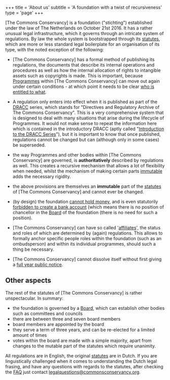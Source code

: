 +++
title = 'About us'
subtitle = 'A foundation with a twist of recursiveness'
type = 'page'
+++

[The Commons Conservancy] is a foundation ("stichting") established under the law of The Netherlands on October 21st 2016. It has a rather unusual legal infrastructure, which it governs through an intricate system of regulations. By law the whole system is bootstrapped through its [statutes](/legal/foundingStatutes), which are more or less standard legal boilerplate for an organisation of its type, with the noted exception of the following:

 * [The Commons Conservancy] has a formal method of publishing its regulations, the documents that describe its internal operations and procedures as well as how the internal allocation of rights to intangible assets such as copyrights is made. This is important, because <a class="reference external" href="/programmes">Programmes</a> within [The Commons Conservancy] can move out again under certain conditions - at which point it needs to be clear <a class="reference external" href="https://dracc.commonsconservancy.org/0003/">who is entitled to what</a>.

 * A regulation only enters into effect when it is published as part of the <a class="reference external" href="http:/dracc.commonsconservancy.org/">DRACC</a> series, which stands for "Directives and Regulatory Archive of The Commons Conservancy". This is a very comprehensive system that is designed to deal with many situations that arise during the lifecycle of Programmes. It would not make sense to repeat the information here which is contained in the introductory DRACC (aptly called "<a class="reference external" href="https:/dracc.commonsconservancy.org/0000">Introduction to the DRACC Series</a>"), but it is important to know that once published, regulations cannot be changed but can (although only in some cases) be superseded.

 * the way Programmes and other bodies within [The Commons Conservancy] are governed, is <strong>authoritatively</strong> described by regulations as well. This creates a recursive mechanism that allows a lot of flexibility when needed, whilst the mechanism of making certain parts <a class="reference external" href="https://dracc.commonsconservancy.org/0000">immutable</a> adds the necessary rigidity.

 * the above provisions are themselves an <strong>immutable</strong> part of the <a class="reference external" href="/legal/foundingStatutes">statutes</a> of [The Commons Conservancy] and cannot ever be changed.

 * (by design) the foundation <a class="reference external" href="/legal/foundingStatutes/#bestuur-taak-en-bevoegdheden">cannot hold money</a>, and is even statutorily <a class="reference external" href="/legal/foundingStatutes/#bestuur-taak-en-bevoegdheden">forbidden to create a bank account</a> (which means there is no position of chancellor in the <a class="reference external" href="/organisation">Board</a> of the foundation (there is no need for such a position).

 * [The Commons Conservancy] can have so called '<a class="reference external" href="/legal/foundingStatutes/#aangeslotenen">affiliates</a>', the status and roles of which are determined by (again) regulations. This allows to formally anchor specific people roles within the foundation (such as an ombudsperson) and within its individual programmes, should such a thing be necessary.

 * [The Commons Conservancy] cannot dissolve itself without first
giving a <a class="reference external" href="/legal/foundingStatutes/#article-13">full year public notice</a>.

## Other aspects
The rest of the statutes of [The Commons Conservancy] is rather unspectacular. In summary:

  * the foundation is governed by a <a class="reference external" href="/organisation">Board</a>, which can establish other bodies such as committees and councils
  * there are between three and seven board members
  * board members are appointed by the board
  * they serve a term of three years, and can be re-elected for a limited amount of times
  * votes within the board are made with a simple majority, apart from changes to the mutable part of the statutes which require unanimity.

All regulations are in English, the original <a class="reference external" href="/legal/foundingStatutes">statutes</a> are in Dutch. If you are linguistically challenged when it comes to understanding the Dutch legal frasing, and have any questions with regards to the statutes, after checking the <a class="reference external" href="/faq">FAQ</a> just contact legalquestions@commonsconservancy.org.
